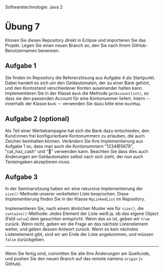 Softwaretechnologie: Java 2

# Übung 7


Klonen Sie dieses Repository direkt in Eclipse und importieren Sie das Projekt. Legen Sie einen neuen Branch an, den Sie nach Ihrem GitHub-Benutzernamen benennen.

## Aufgabe 1

Sie finden im Repository die Referenzlösung aus Aufgabe 4 als Startpunkt. Dabei handelt es sich um den Geldautomaten, der zu einer Bank gehört, und den Kontostand verschiedener Konten auseinander halten kann. Implementieren Sie in der Klasse `Bank` die Methode `getAccount(int)`, so dass sie den passenden Account für eine Kontonummer liefert. Intern -- innerhalb der Klasse `Bank` -- verwenden Sie dazu bitte eine `HashMap`.


## Aufgabe 2 (optional)

Als Teil einer Werbekampagne hat sich die Bank dazu entschieden, den Kund:innen frei konfigurierbare Kontonummern zu erlauben, die auch Zeichen beinhalten können. Verändern Sie Ihre Implementierung aus Aufgabe 1 so, dass man auch die Kontonummern "1234@5678", "cat_haz_cash" und "💸" verwenden kann. Beachten Sie dass dies auch Änderungen am Geldautomaten selbst nach sich zieht, der nun auch Texteingaben akzeptieren muss.

## Aufgabe 3

In der Seminarsitzung haben wir eine rekursive Implementierung der `size()`-Methode unserer verketteten Liste besprochen. Diese Implementierung finden Sie in der Klasse `MyLinkedList` im Repository.

Implementieren Sie, nach einem ähnlichen Muster wie für `size()`, die `contains()`-Methode: Jedes Element der Liste weiß ja, ob das eigene Object (Feld `value`) dem gesuchten entspricht. Wenn das so ist, geben wir `true` zurück. Wenn nicht, geben wir die Frage an das nächste Listenelement weiter, und geben dessen Antwort zurück. Wenn es kein nächstes Listenelement gibt, sind wir am Ende der Liste angekommen, und müssen `false` zurückgeben. 

----

Wenn Sie fertig sind, committen Sie alle Ihre Änderungen am Quellcode, und pushen Sie den neuen Branch auf das remote namens `origin` (= GitHub). 